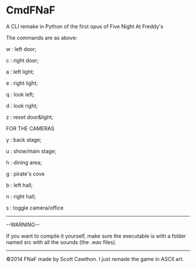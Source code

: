 # CmdFNaF
A CLI remake in Python of the first opus of Five Night At Freddy's

The commands are as above:

w : left door;

c : right door;

a : left light;

e : right light;

q : look left;

d : look right;

z : reset door&light;

FOR THE CAMERAS


y : back stage;

u : show/main stage;

h : dining area;

g : pirate's cove

b : left hall;

n : right hall;

s : toggle camera/office

---

--WARNING--

If you want to compile it yourself, make sure the executable is with a folder named src with all the sounds (the .wav files).

---
©2014 FNaF made by Scott Cawthon. I just remade the game in ASCII art.
